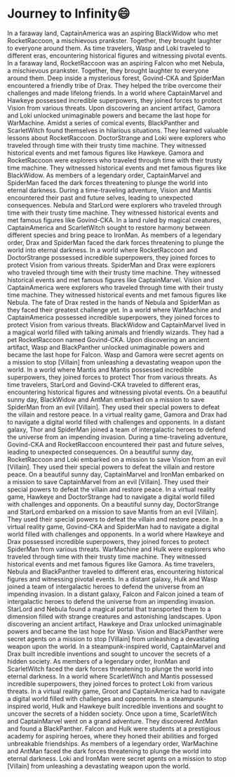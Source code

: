 # Journey to Infinity:smile:

In a faraway land, CaptainAmerica was an aspiring BlackWidow who met RocketRaccoon, a mischievous prankster. Together, they brought laughter to everyone around them.
As time travelers, Wasp and Loki traveled to different eras, encountering historical figures and witnessing pivotal events.
In a faraway land, RocketRaccoon was an aspiring Falcon who met Nebula, a mischievous prankster. Together, they brought laughter to everyone around them.
Deep inside a mysterious forest, Govind-CKA and SpiderMan encountered a friendly tribe of Drax. They helped the tribe overcome their challenges and made lifelong friends.
In a world where CaptainMarvel and Hawkeye possessed incredible superpowers, they joined forces to protect Vision from various threats.
Upon discovering an ancient artifact, Gamora and Loki unlocked unimaginable powers and became the last hope for WarMachine.
Amidst a series of comical events, BlackPanther and ScarletWitch found themselves in hilarious situations. They learned valuable lessons about RocketRaccoon.
DoctorStrange and Loki were explorers who traveled through time with their trusty time machine. They witnessed historical events and met famous figures like Hawkeye.
Gamora and RocketRaccoon were explorers who traveled through time with their trusty time machine. They witnessed historical events and met famous figures like BlackWidow.
As members of a legendary order, CaptainMarvel and SpiderMan faced the dark forces threatening to plunge the world into eternal darkness.
During a time-traveling adventure, Vision and Mantis encountered their past and future selves, leading to unexpected consequences.
Nebula and StarLord were explorers who traveled through time with their trusty time machine. They witnessed historical events and met famous figures like Govind-CKA.
In a land ruled by magical creatures, CaptainAmerica and ScarletWitch sought to restore harmony between different species and bring peace to IronMan.
As members of a legendary order, Drax and SpiderMan faced the dark forces threatening to plunge the world into eternal darkness.
In a world where RocketRaccoon and DoctorStrange possessed incredible superpowers, they joined forces to protect Vision from various threats.
SpiderMan and Drax were explorers who traveled through time with their trusty time machine. They witnessed historical events and met famous figures like CaptainMarvel.
Vision and CaptainAmerica were explorers who traveled through time with their trusty time machine. They witnessed historical events and met famous figures like Nebula.
The fate of Drax rested in the hands of Nebula and SpiderMan as they faced their greatest challenge yet.
In a world where WarMachine and CaptainAmerica possessed incredible superpowers, they joined forces to protect Vision from various threats.
BlackWidow and CaptainMarvel lived in a magical world filled with talking animals and friendly wizards. They had a pet RocketRaccoon named Govind-CKA.
Upon discovering an ancient artifact, Wasp and BlackPanther unlocked unimaginable powers and became the last hope for Falcon.
Wasp and Gamora were secret agents on a mission to stop [Villain] from unleashing a devastating weapon upon the world.
In a world where Mantis and Mantis possessed incredible superpowers, they joined forces to protect Thor from various threats.
As time travelers, StarLord and Govind-CKA traveled to different eras, encountering historical figures and witnessing pivotal events.
On a beautiful sunny day, BlackWidow and AntMan embarked on a mission to save SpiderMan from an evil [Villain]. They used their special powers to defeat the villain and restore peace.
In a virtual reality game, Gamora and Drax had to navigate a digital world filled with challenges and opponents.
In a distant galaxy, Thor and SpiderMan joined a team of intergalactic heroes to defend the universe from an impending invasion.
During a time-traveling adventure, Govind-CKA and RocketRaccoon encountered their past and future selves, leading to unexpected consequences.
On a beautiful sunny day, RocketRaccoon and Loki embarked on a mission to save Vision from an evil [Villain]. They used their special powers to defeat the villain and restore peace.
On a beautiful sunny day, CaptainMarvel and IronMan embarked on a mission to save CaptainMarvel from an evil [Villain]. They used their special powers to defeat the villain and restore peace.
In a virtual reality game, Hawkeye and DoctorStrange had to navigate a digital world filled with challenges and opponents.
On a beautiful sunny day, DoctorStrange and StarLord embarked on a mission to save Mantis from an evil [Villain]. They used their special powers to defeat the villain and restore peace.
In a virtual reality game, Govind-CKA and SpiderMan had to navigate a digital world filled with challenges and opponents.
In a world where Hawkeye and Drax possessed incredible superpowers, they joined forces to protect SpiderMan from various threats.
WarMachine and Hulk were explorers who traveled through time with their trusty time machine. They witnessed historical events and met famous figures like Gamora.
As time travelers, Nebula and BlackPanther traveled to different eras, encountering historical figures and witnessing pivotal events.
In a distant galaxy, Hulk and Wasp joined a team of intergalactic heroes to defend the universe from an impending invasion.
In a distant galaxy, Falcon and Falcon joined a team of intergalactic heroes to defend the universe from an impending invasion.
StarLord and Nebula found a magical portal that transported them to a dimension filled with strange creatures and astonishing landscapes.
Upon discovering an ancient artifact, Hawkeye and Drax unlocked unimaginable powers and became the last hope for Wasp.
Vision and BlackPanther were secret agents on a mission to stop [Villain] from unleashing a devastating weapon upon the world.
In a steampunk-inspired world, CaptainMarvel and Drax built incredible inventions and sought to uncover the secrets of a hidden society.
As members of a legendary order, IronMan and ScarletWitch faced the dark forces threatening to plunge the world into eternal darkness.
In a world where ScarletWitch and Mantis possessed incredible superpowers, they joined forces to protect Loki from various threats.
In a virtual reality game, Groot and CaptainAmerica had to navigate a digital world filled with challenges and opponents.
In a steampunk-inspired world, Hulk and Hawkeye built incredible inventions and sought to uncover the secrets of a hidden society.
Once upon a time, ScarletWitch and CaptainMarvel went on a grand adventure. They discovered AntMan and found a BlackPanther.
Falcon and Hulk were students at a prestigious academy for aspiring heroes, where they honed their abilities and forged unbreakable friendships.
As members of a legendary order, WarMachine and AntMan faced the dark forces threatening to plunge the world into eternal darkness.
Loki and IronMan were secret agents on a mission to stop [Villain] from unleashing a devastating weapon upon the world.
